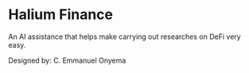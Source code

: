 # Halium Finance
An AI assistance that helps make carrying out researches on DeFi very easy.


Designed by: C. Emmanuel Onyema
